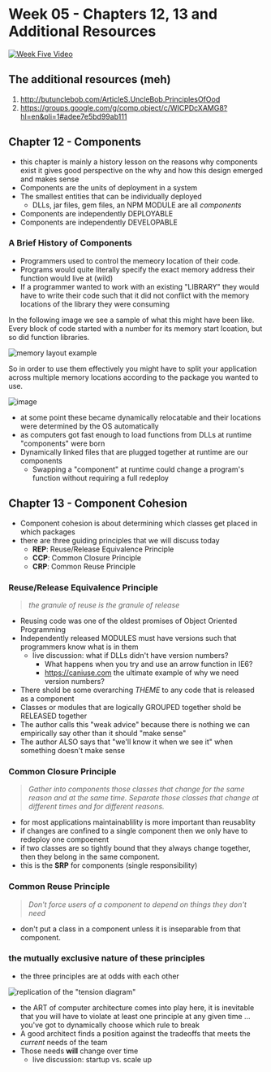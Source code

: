 # Week 05 - Chapters 12, 13 and Additional Resources

[![Week Five Video](https://img.youtube.com/vi/4WVClmGNRK0/0.jpg)](https://www.youtube.com/watch?v=4WVClmGNRK0)

## The additional resources (meh)

1. http://butunclebob.com/ArticleS.UncleBob.PrinciplesOfOod
1. https://groups.google.com/g/comp.object/c/WICPDcXAMG8?hl=en&pli=1#adee7e5bd99ab111

## Chapter 12 - Components

- this chapter is mainly a history lesson on the reasons why components exist it gives good perspective on the why and how this design emerged and makes sense
- Components are the units of deployment in a system 
- The smallest entities that can be individually deployed
  - DLLs, jar files, gem files, an NPM MODULE are all _components_
- Components are independently DEPLOYABLE
- Components are independently DEVELOPABLE

### A Brief History of Components

- Programmers used to control the memeory location of their code. 
- Programs would quite literally specify the exact memory address their function would live at (wild)
- If a programmer wanted to work with an existing "LIBRARY" they would have to write their code such that it did not conflict with the memory locations of the library they were consuming

In the following image we see a sample of what this might have been like. Every block of code started with a number for its memory start lcoation, but so did function libraries. 

![memory layout example](https://user-images.githubusercontent.com/355561/132256424-24e63a73-147a-429b-b3f5-d434e30acb31.png)

So in order to use them effectively you might have to split your application across multiple memory locations according to the package you wanted to use.

![image](https://user-images.githubusercontent.com/355561/132256551-065ec8df-f1fb-48bd-aaff-5809e1c75dbd.png)

- at some point these became dynamically relocatable and their locations were determined by the OS automatically
- as computers got fast enough to load functions from DLLs at runtime "components" were born  
- Dynamically linked files that are plugged together at runtime are our components 
  - Swapping a "component" at runtime could change a program's function without requiring a full redeploy

## Chapter 13 - Component Cohesion

- Component cohesion is about determining which classes get placed in which packages
- there are three guiding principles that we will discuss today
  - **REP**: Reuse/Release Equivalence Principle
  - **CCP**: Common Closure Principle
  - **CRP**: Common Reuse Principle

### Reuse/Release Equivalence Principle

> _the granule of reuse is the granule of release_

- Reusing code was one of the oldest promises of Object Oriented Programming
- Independently released MODULES must have versions such that programmers know what is in them
  - live discussion: what if DLLs didn't have version numbers?
    - What happens when you try and use an arrow function in IE6?
    - <https://caniuse.com> the ultimate example of why we need version numbers?
- There shold be some overarching _THEME_ to any code that is released as a component
- Classes or modules that are logically GROUPED together shold be RELEASED together
- The author calls this "weak advice" because there is nothing we can empirically say other than it should "make sense"
- The author ALSO says that "we'll know it when we see it" when something doesn't make sense

### Common Closure Principle

> _Gather into components those classes that change for the same reason and at the same time. Separate those classes that change at different times and for different reasons._

- for most applications maintainablility is more important than reusablity
- if changes are confined to a single component then we only have to redeploy one compoenent
- if two classes are so tightly bound that they always change together, then they belong in the same component.
- this is the **SRP** for components (single responsibility)

### Common Reuse Principle

> _Don't force users of a component to depend on things they don't need_

- don't put a class in a component unless it is inseparable from that component.

### the mutually exclusive nature of these principles

- the three principles are at odds with each other

![replication of the "tension diagram"](https://user-images.githubusercontent.com/355561/132257143-fd9d6d91-a9f1-4911-a38f-ab8f77c24596.png)

- the ART of computer architecture comes into play here, it is inevitable that you will have to violate at least one principle at any given time ... you've got to dynamically choose which rule to break
- A good architect finds a position against the tradeoffs that meets the _current_ needs of the team
- Those needs **will** change over time
  - live discussion: startup vs. scale up

